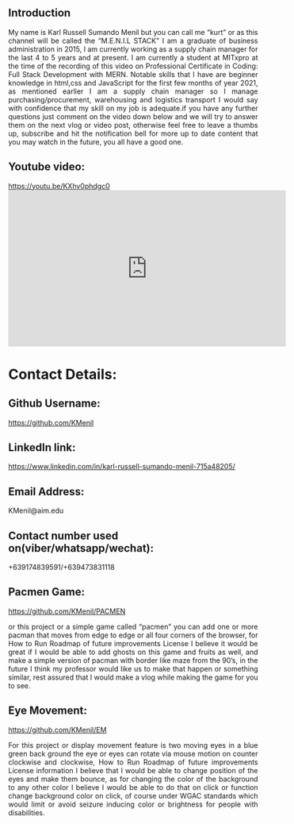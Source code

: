 
<html>
<html lang="en">
<head>
  <meta charset="utf-8">
  <title>Karl Menil’s Profile</title>
  <meta name="viewport" content="width=device-width, initial-scale=1.0">
  <link rel="stylesheet" href="styles.css">
  <link href="https://fonts.googleapis.com/css?family=Muli%7CRoboto:400,300,500,700,900" rel="stylesheet"></head>
  <body>

<h2>Introduction</h2>
<p style="text-align:justify"> My name is Karl Russell Sumando Menil but you can call me “kurt” or as this channel will be called the “M.E.N.I.L STACK” I am a graduate of business administration in 2015, I am currently working as a supply chain manager for the last 4 to 5 years and at present. I am currently a student at MITxpro at the time of the recording of this video on Professional Certificate in Coding: Full Stack Development with MERN. Notable skills that I have are beginner knowledge in html,css and JavaScript for the first few months of year 2021, as mentioned earlier I am a supply chain manager so I manage purchasing/procurement, warehousing and logistics transport I would say with confidence that my skill on my job is adequate.if you have any further questions just comment on the video down below and we will try to answer them on the next vlog or video post, otherwise feel free to leave a thumbs up, subscribe and hit the notification bell for more up to date content that you may watch in the future, you all have a good one.</p>

<h2>Youtube video:</h2> 
<a href="https://youtu.be/KXhv0phdgc0">https://youtu.be/KXhv0phdgc0</a>
<iframe width="560" height="315" src="https://www.youtube.com/embed/KXhv0phdgc0" title="YouTube video player" frameborder="0" allow="accelerometer; autoplay; clipboard-write; encrypted-media; gyroscope; picture-in-picture" allowfullscreen></iframe>

<h1>Contact Details:</h1>
<h2>Github Username:</h2> 
<a href="https://github.com/KMenil">https://github.com/KMenil</a> 
<h2>LinkedIn link:</h2> 
<a href="https://www.linkedin.com/in/karl-russell-sumando-menil-715a48205/">https://www.linkedin.com/in/karl-russell-sumando-menil-715a48205/</a>
<h2>Email Address:</h2>
<p>KMenil@aim.edu</p>
<h2>Contact number used on(viber/whatsapp/wechat):</h2>
<p>+639174839591/+639473831118</p>

<h2>Pacmen Game:</h2>
<a href="https://github.com/KMenil/PACMEN">https://github.com/KMenil/PACMEN</a>
<p style="text-align:justify">or this project or a simple game called “pacmen” you can add one or more pacman that moves from edge to edge or all four corners of the browser, for How to Run Roadmap of future improvements License I believe it would be great if I would be able to add ghosts on this game and fruits as well, and make a simple version of pacman with border like maze from the 90’s, in the future I think my professor would like us to make that happen or something similar, rest assured that I would make a vlog while making the game for you to see.</p>

<h2>Eye Movement:</h2>
<a href="https://github.com/KMenil/EM">https://github.com/KMenil/EM</a>
<p style="text-align:justify">For this project or display movement feature is two moving eyes in a blue green back ground the eye or eyes can rotate via mouse motion on counter clockwise and clockwise, How to Run Roadmap of future improvements License information I believe that I would be able to change position of the eyes and make them bounce, as for changing the color of the background to any other color I believe I would be able to do that on click or function change background color on click, of course under WGAC standards which would limit or avoid seizure inducing color or brightness for people with disabilities.</p>


  </body>
  </html>

